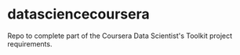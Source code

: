 datasciencecoursera
===================

Repo to complete part of the Coursera Data Scientist's Toolkit project requirements.

